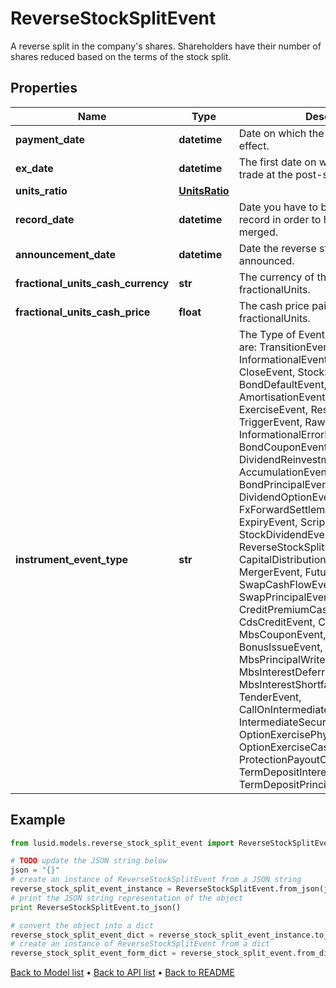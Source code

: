 # ReverseStockSplitEvent

A reverse split in the company's shares. Shareholders have their number of shares reduced based on the terms of the stock split.

## Properties
Name | Type | Description | Notes
------------ | ------------- | ------------- | -------------
**payment_date** | **datetime** | Date on which the stock split takes effect. | 
**ex_date** | **datetime** | The first date on which the shares will trade at the post-split price. | 
**units_ratio** | [**UnitsRatio**](UnitsRatio.md) |  | 
**record_date** | **datetime** | Date you have to be the holder of record in order to have their shares merged. | [optional] 
**announcement_date** | **datetime** | Date the reverse stock split was announced. | [optional] 
**fractional_units_cash_currency** | **str** | The currency of the cash paid in lieu of fractionalUnits. | [optional] 
**fractional_units_cash_price** | **float** | The cash price paid in lieu of fractionalUnits. | [optional] 
**instrument_event_type** | **str** | The Type of Event. The available values are: TransitionEvent, InformationalEvent, OpenEvent, CloseEvent, StockSplitEvent, BondDefaultEvent, CashDividendEvent, AmortisationEvent, CashFlowEvent, ExerciseEvent, ResetEvent, TriggerEvent, RawVendorEvent, InformationalErrorEvent, BondCouponEvent, DividendReinvestmentEvent, AccumulationEvent, BondPrincipalEvent, DividendOptionEvent, MaturityEvent, FxForwardSettlementEvent, ExpiryEvent, ScripDividendEvent, StockDividendEvent, ReverseStockSplitEvent, CapitalDistributionEvent, SpinOffEvent, MergerEvent, FutureExpiryEvent, SwapCashFlowEvent, SwapPrincipalEvent, CreditPremiumCashFlowEvent, CdsCreditEvent, CdxCreditEvent, MbsCouponEvent, MbsPrincipalEvent, BonusIssueEvent, MbsPrincipalWriteOffEvent, MbsInterestDeferralEvent, MbsInterestShortfallEvent, TenderEvent, CallOnIntermediateSecuritiesEvent, IntermediateSecuritiesDistributionEvent, OptionExercisePhysicalEvent, OptionExerciseCashEvent, ProtectionPayoutCashFlowEvent, TermDepositInterestEvent, TermDepositPrincipalEvent | 

## Example

```python
from lusid.models.reverse_stock_split_event import ReverseStockSplitEvent

# TODO update the JSON string below
json = "{}"
# create an instance of ReverseStockSplitEvent from a JSON string
reverse_stock_split_event_instance = ReverseStockSplitEvent.from_json(json)
# print the JSON string representation of the object
print ReverseStockSplitEvent.to_json()

# convert the object into a dict
reverse_stock_split_event_dict = reverse_stock_split_event_instance.to_dict()
# create an instance of ReverseStockSplitEvent from a dict
reverse_stock_split_event_form_dict = reverse_stock_split_event.from_dict(reverse_stock_split_event_dict)
```
[Back to Model list](../README.md#documentation-for-models) &#8226; [Back to API list](../README.md#documentation-for-api-endpoints) &#8226; [Back to README](../README.md)


